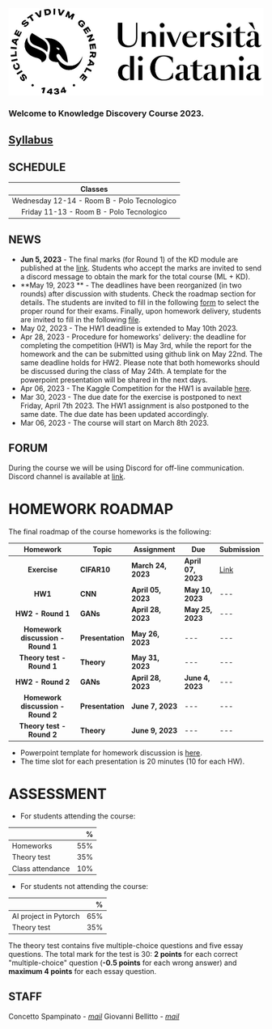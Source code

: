 [![logo](/imgs/logo.jpg)](http://www.dei.unict.it/corsi/lm-91)

### Welcome to Knowledge Discovery Course 2023.
## [Syllabus](https://dev7.unict.it/_insegnamento.php?uid=491508DC-B35A-4B78-B2BF-3AA76B8F8151&from_studium)


## SCHEDULE

| Classes     |
| :----------:    |
| Wednesday 12-14 - Room B - Polo Tecnologico    |
| Friday 11-13    - Room B - Polo Tecnologico    |



## NEWS
- **Jun 5, 2023** - The final marks (for Round 1) of the KD module are published at the [link](https://drive.google.com/file/d/1uFt3TxDXgvwvpL-V438F_xnfs_Pwnpkk/view?usp=sharing). Students who accept the marks are invited to send a discord message to obtain the mark for the total course (ML + KD).   
- **May 19, 2023 ** - The deadlines have been reorganized (in two rounds) after discussion with students. Check the roadmap section for details.
The students are invited to fill in the following [form](https://docs.google.com/forms/d/e/1FAIpQLSfEm5-iI7-TS25VoIg2tLiTRM0-WOpGFIiw5bv4rRzNUVMhag/viewform?usp=sf_link) to select the proper round for their exams. Finally, upon homework delivery, students are invited to fill in the following [file](https://docs.google.com/spreadsheets/d/1hxRHRtog3iDHaZX4nMfHXZ4TG94ywTMv45nxPyViM5o/edit?usp=sharing).
- May 02, 2023 - The HW1 deadline is extended to May 10th 2023. 
- Apr 28, 2023 - Procedure for homeworks' delivery: the deadline for completing the competition (HW1) is May 3rd, while the report for the homework and the can be submitted using github link on May 22nd. The same deadline holds for HW2. Please note that both homeworks should be discussed during the class of May 24th. A template for the powerpoint presentation will be shared in the next days. 
- Apr 06, 2023 - The Kaggle Competition for the HW1 is available [here](https://www.kaggle.com/t/6ceb4bdc67b4496090c6d83189437df0).
- Mar 30, 2023 - The due date for the exercise is postponed to next Friday, April 7th 2023. The HW1 assignment is also postponed to the same date. The due date has been updated accordingly.
- Mar 06, 2023 - The course will start on March 8th 2023.


## FORUM 
During the course we will be using Discord for off-line communication. Discord channel is available at [link](https://discord.gg/mMHMuXJS).


# HOMEWORK ROADMAP 
The final roadmap of the course homeworks is the following:

| Homework | Topic              | Assignment    | Due          | Submission |
| :-------:| ------------------ | --------------- | -------          | --- | 
| **Exercise**     | **CIFAR10**    | **March 24, 2023** | **April 07, 2023**   | [Link](https://docs.google.com/forms/d/e/1FAIpQLScSW8yJj26Zt8aqpVN4ssa89LtUq_plwtUEtFocjnTy66WM5Q/viewform?usp=pp_url) |
| **HW1**     | **CNN**    | **April 05, 2023** | **May 10, 2023**   | --- |
| **HW2 - Round 1**      | **GANs** | **April 28, 2023** | **May 25, 2023**    | --- |
| **Homework discussion - Round 1**      | **Presentation** | **May 26, 2023** | ---   | --- |
| **Theory test - Round 1**      | **Theory** | **May 31, 2023** | ---   | --- |
| **HW2 - Round 2**      | **GANs** | **April 28, 2023** | **June 4, 2023**    | --- |
| **Homework discussion - Round 2**      | **Presentation** | **June 7, 2023** | ---   | --- |
| **Theory test - Round 2**      | **Theory** | **June 9, 2023** | ---   | --- |

- Powerpoint template for homework discussion is [here](https://docs.google.com/presentation/d/1iCFYwIkUMU3WLeQofijtb9VgOurUt1gc/edit?usp=sharing&ouid=106514760952768214812&rtpof=true&sd=true).
- The time slot for each presentation is 20 minutes (10 for each HW).

# ASSESSMENT

- For students attending the course:

|      | %   |
| :--------     |    -------: |
| Homeworks | 55% |
| Theory test  | 35%  |
| Class attendance| 10% |

- For students not attending the course:

|      | %   |
| :--------     |    -------: |
| AI project in Pytorch | 65% |
| Theory test  | 35%  |

The theory test contains five multiple-choice questions and five essay questions. The total mark for the test is 30: **2 points** for each correct "multiple-choice" question (**-0.5 points** for each wrong answer) and **maximum 4 points** for each essay question.

## STAFF

Concetto Spampinato - *[mail](mailto:concetto.spampinato@unict.it)*
Giovanni Bellitto - *[mail](mailto:giovanni.bellitto@phd.unict.it)*



[404]: /knowledge-discovery/fallback
